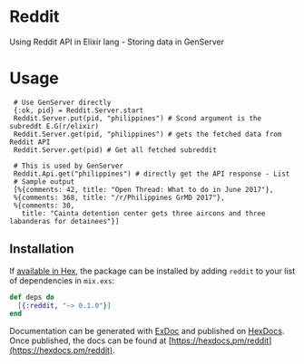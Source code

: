 # Reddit

Using Reddit API in Elixir lang - Storing data in GenServer

# Usage

```
 # Use GenServer directly
 {:ok, pid} = Reddit.Server.start
 Reddit.Server.put(pid, "philippines") # Scond argument is the subreddt E.G(r/elixir)
 Reddit.Server.get(pid, "philippines") # gets the fetched data from Reddit API
 Reddit.Server.get(pid) # Get all fetched subreddit
 
 # This is used by GenServer
 Reddit.Api.get("philippines") # directly get the API response - List
 # Sample output
 [%{comments: 42, title: "Open Thread: What to do in June 2017"},
 %{comments: 368, title: "/r/Philippines GrMD 2017"},
 %{comments: 30,
   title: "Cainta detention center gets three aircons and three labanderas for detainees"}]
```

## Installation

If [available in Hex](https://hex.pm/docs/publish), the package can be installed
by adding `reddit` to your list of dependencies in `mix.exs`:

```elixir
def deps do
  [{:reddit, "~> 0.1.0"}]
end
```

Documentation can be generated with [ExDoc](https://github.com/elixir-lang/ex_doc)
and published on [HexDocs](https://hexdocs.pm). Once published, the docs can
be found at [https://hexdocs.pm/reddit](https://hexdocs.pm/reddit).

